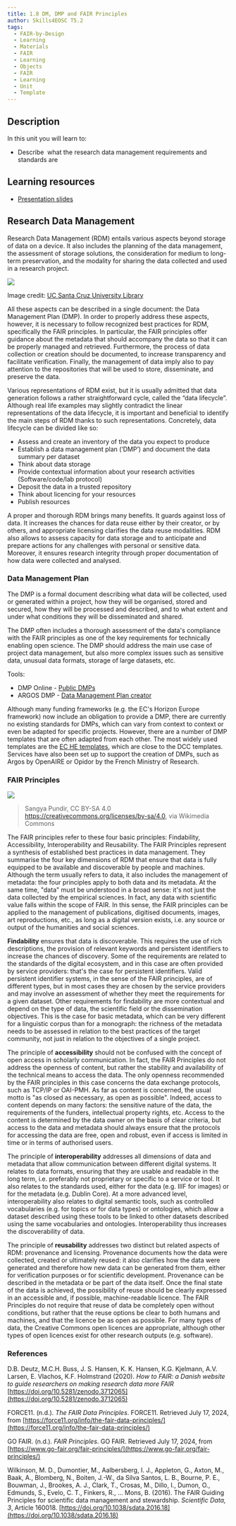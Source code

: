 ```yaml
---
title: 1.8 DM, DMP and FAIR Principles
author: Skills4EOSC T5.2
tags:
  - FAIR-by-Design
  - Learning
  - Materials
  - FAIR
  - Learning
  - Objects
  - FAIR
  - Learning
  - Unit
  - Template
---
```

## Description

In this unit you will learn to: 

- Describe  what the research data management requirements and standards are

## Learning resources

- [Presentation slides](https://docs.google.com/presentation/d/15FcaB5vJ6f5BgULyajokv7MSLo53FnbY/edit?usp=sharing&ouid=102604071504748959042&rtpof=true&sd=true)
## Research Data Management

Research Data Management (RDM) entails various aspects beyond storage of data on a device. It also includes the planning of the data management, the assessment of storage solutions, the consideration for medium to long-term preservation, and the modality for sharing the data collected and used in a research project.

![](attachments/Research_Data_Lifecycle.jpg)

Image credit: [UC Santa Cruz University Library](https://guides.library.ucsc.edu/datamanagement)

All these aspects can be described in a single document: the Data Management Plan (DMP). In order to properly address these aspects, however, it is necessary to follow recognized best practices for RDM, specifically the FAIR principles. In particular, the FAIR principles offer guidance about the metadata that should accompany the data so that it can be properly managed and retrieved. Furthermore, the process of data collection or creation should be documented, to increase transparency and facilitate verification. Finally, the management of data imply also to pay attention to the repositories that will be used to store, disseminate, and preserve the data.


Various representations of RDM exist, but it is usually admitted that data generation follows a rather straightforward cycle, called the “data lifecycle”. Although real life examples may slightly contradict the linear representations of the data lifecycle, it is important and beneficial to identify the main steps of RDM thanks to such representations. Concretely, data lifecycle can be divided like so: 

- Assess and create an inventory of the data you expect to produce
- Establish a data management plan (‘DMP’) and document the data summary per dataset
- Think about data storage
- Provide contextual information about your research activities (Software/code/lab protocol)
- Deposit the data in a trusted repository
- Think about licencing for your resources
- Publish resources

A proper and thorough RDM brings many benefits. It guards against loss of data. It increases the chances for data reuse either by their creator, or by others, and appropriate licensing clarifies the data reuse modalities. RDM also allows to assess capacity for data storage and to anticipate and prepare actions for any challenges with personal or sensitive data. Moreover, it ensures research integrity through proper documentation of how data were collected and analysed.

### Data Management Plan

The DMP is a formal document describing what data will be collected, used or generated within a project, how they will be organised, stored and secured, how they will be processed and described, and to what extent and under what conditions they will be disseminated and shared.

The DMP often includes a thorough assessment of the data's compliance with the FAIR principles as one of the key requirements for technically enabling open science. The DMP should address the main use case of project data management, but also more complex issues such as sensitive data, unusual data formats, storage of large datasets, etc.

Tools:

- DMP Online - [Public DMPs](https://dmponline.dcc.ac.uk/public_plans)
- ARGOS DMP - [Data Management Plan creator](https://argos.openaire.eu/home)

Although many funding frameworks (e.g. the EC's Horizon Europe framework) now include an obligation to provide a DMP, there are currently no existing standards for DMPs, which can vary from context to context or even be adapted for specific projects. However, there are a number of DMP templates that are often adapted from each other. The most widely used templates are the [EC HE templates](https://ec.europa.eu/info/funding-tenders/opportunities/docs/2021-2027/horizon/temp-form/report/data-management-plan_he_en.docx), which are close to the DCC templates. Services have also been set up to support the creation of DMPs, such as Argos by OpenAIRE or Opidor by the French Ministry of Research.

### FAIR Principles

![](attachments/FAIR_data_principles.jpg)

> Sangya Pundir, CC BY-SA 4.0 <https://creativecommons.org/licenses/by-sa/4.0>, via Wikimedia Commons

The FAIR principles refer to these four basic principles: Findability, Accessibility, Interoperability and Reusability. The FAIR Principles represent a synthesis of established best practices in data management. They summarise the four key dimensions of RDM that ensure that data is fully equipped to be available and discoverable by people and machines. Although the term usually refers to data, it also includes the management of metadata: the four principles apply to both data and its metadata. At the same time, "data" must be understood in a broad sense: it's not just the data collected by the empirical sciences. In fact, any data with scientific value falls within the scope of FAIR. In this sense, the FAIR principles can be applied to the management of publications, digitised documents, images, art reproductions, etc., as long as a digital version exists, i.e. any source or output of the humanities and social sciences. 

**Findability** ensures that data is discoverable. This requires the use of rich descriptions, the provision of relevant keywords and persistent identifiers to increase the chances of discovery. Some of the requirements are related to the standards of the digital ecosystem, and in this case are often provided by service providers: that's the case for persistent identifiers. Valid persistent identifier systems, in the sense of the FAIR principles, are of different types, but in most cases they are chosen by the service providers and may involve an assessment of whether they meet the requirements for a given dataset. Other requirements for findability are more contextual and depend on the type of data, the scientific field or the dissemination objectives. This is the case for basic metadata, which can be very different for a linguistic corpus than for a monograph: the richness of the metadata needs to be assessed in relation to the best practices of the target community, not just in relation to the objectives of a single project.

The principle of **accessibility** should not be confused with the concept of open access in scholarly communication. In fact, the FAIR Principles do not address the openness of content, but rather the stability and availability of the technical means to access the data. The only openness recommended by the FAIR principles in this case concerns the data exchange protocols, such as TCP/IP or OAI-PMH. As far as content is concerned, the usual motto is "as closed as necessary, as open as possible". Indeed, access to content depends on many factors: the sensitive nature of the data, the requirements of the funders, intellectual property rights, etc. Access to the content is determined by the data owner on the basis of clear criteria, but access to the data and metadata should always ensure that the protocols for accessing the data are free, open and robust, even if access is limited in time or in terms of authorised users.

The principle of **interoperability** addresses all dimensions of data and metadata that allow communication between different digital systems. It relates to data formats, ensuring that they are usable and readable in the long term, i.e. preferably not proprietary or specific to a service or tool. It also relates to the standards used, either for the data (e.g. IIIF for images) or for the metadata (e.g. Dublin Core). At a more advanced level, interoperability also relates to digital semantic tools, such as controlled vocabularies (e.g. for topics or for data types) or ontologies, which allow a dataset described using these tools to be linked to other datasets described using the same vocabularies and ontologies. Interoperability thus increases the discoverability of data.

The principle of **reusability** addresses two distinct but related aspects of RDM: provenance and licensing. Provenance documents how the data were collected, created or ultimately reused: it also clarifies how the data were generated and therefore how new data can be generated from them, either for verification purposes or for scientific development. Provenance can be described in the metadata or be part of the data itself. Once the final state of the data is achieved, the possibility of reuse should be clearly expressed in an accessible and, if possible, machine-readable licence. The FAIR Principles do not require that reuse of data be completely open without conditions, but rather that the reuse options be clear to both humans and machines, and that the licence be as open as possible. For many types of data, the Creative Commons open licences are appropriate, although other types of open licences exist for other research outputs (e.g. software).


### References

D.B. Deutz, M.C.H. Buss, J. S. Hansen, K. K. Hansen, K.G. Kjelmann, A.V. Larsen, E. Vlachos, K.F. Holmstrand (2020). *How to FAIR: a Danish website to guide researchers on making research data more FAIR*  [https://doi.org/10.5281/zenodo.3712065](https://doi.org/10.5281/zenodo.3712065)

FORCE11. (n.d.). *The FAIR Data Principles*. FORCE11. Retrieved July 17, 2024, from [https://force11.org/info/the-fair-data-principles/](https://force11.org/info/the-fair-data-principles/)

GO FAIR. (n.d.). *FAIR Principles*. GO FAIR. Retrieved July 17, 2024, from [https://www.go-fair.org/fair-principles/](https://www.go-fair.org/fair-principles/)

Wilkinson, M. D., Dumontier, M., Aalbersberg, I. J., Appleton, G., Axton, M., Baak, A., Blomberg, N., Boiten, J.-W., da Silva Santos, L. B., Bourne, P. E., Bouwman, J., Brookes, A. J., Clark, T., Crosas, M., Dillo, I., Dumon, O., Edmunds, S., Evelo, C. T., Finkers, R., ... Mons, B. (2016). The FAIR Guiding Principles for scientific data management and stewardship. *Scientific Data, 3*, Article 160018. [https://doi.org/10.1038/sdata.2016.18](https://doi.org/10.1038/sdata.2016.18)

